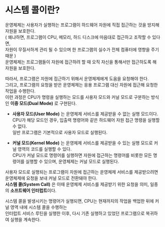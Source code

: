 # 시스템 콜이란?

운영체제는 사용자가 실행하는 프로그램이 하드웨어 자원에 직접 접근하는 것을 방지해 자원을 보호한다.  
( 왜냐하면, 프로그램이 CPU, 메모리, 하드 디스크에 마음대로 접근하고 조작할 수 있다면,  
자원이 무질서하게 관리 될 수 있으며 한 프로그램의 실수가 전체 컴퓨터에 영향을 주기 때문 )  
운영체제는 프로그램들이 자원에 접근하려 할 때 오직 자신을 통해서만 접근하도록 해 자원을 보호한다.  

따라서, 프로그램은 자원에 접근하기 위해서 운영체제에게 도움을 요청해야 한다.  
그리고, 프로그램의 요청을 받은 운영체제는 응용 프로그램 대신 자원에 접근해 요청한 작업을 수행한다.  
이런 과정은 CPU가 명령을 실행하는 모드를 사용자 모드와 커널 모드로 구분하는 방식인 **이중 모드(Dual Mode)** 로 구현된다.  

- **사용자 모드(User Mode)** 는 운영체제 서비스를 제공받을 수 없는 실행 모드이다.  
CPU가 해당 모드인 경우, 입출력 명령어와 같은 하드웨어 자원 접근 명령을 실행할 수 없다.  
일반 프로그램은 기본적으로 사용자 모드로 실행된다.  

- **커널 모드(Kernel Mode)** 는 운영체제 서비스를 제공받을 수 있는 실행 모드로 커널 영역의 코드를 실행할 수 있다.  
CPU가 커널 모드로 명령어를 실행하면 자원에 접근하는 명령어를 비롯한 모든 명령어를 실행할 수 있으며, 운영체제는 커널 모드로 실행된다.  

사용자 모드로 실행되는 프로그램이 자원에 접근하는 운영체제 서비스를 제공받으려면 운영체제에 요청을 보내 커널 모드로 전환돼야 한다.  
**시스템 콜(System Call)** 은 이때 운영체제 서비스를 제공받기 위한 요청을 의미, 일종의 **소프트웨어 인터럽트**이다.  

시스템 콜을 발생시키는 명령어가 실행되면, CPU는 현재까지의 작업을 백업한 뒤에 커널 영역 내에 시스템 콜을 수행하는  
인터럽트 서비스 루틴을 실행한 이후, 다시 기존 실행하고 있었던 프로그램으로 복귀하여 실행을 계속한다.  
